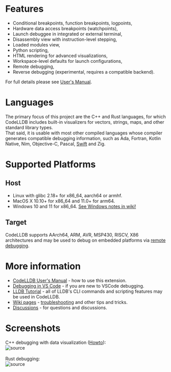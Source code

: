 # Features
- Conditional breakpoints, function breakpoints, logpoints,
- Hardware data access breakpoints (watchpoints),
- Launch debuggee in integrated or external terminal,
- Disassembly view with instruction-level stepping,
- Loaded modules view,
- Python scripting,
- HTML rendering for advanced visualizations,
- Workspace-level defaults for launch configurations,
- Remote debugging,
- Reverse debugging (experimental, requires a compatible backend).

For full details please see [User's Manual](https://github.com/vadimcn/codelldb/blob/v1.10.1-dev.2312052337/MANUAL.md).<br>

# Languages
The primary focus of this project are the C++ and Rust languages, for which CodeLLDB includes built-in visualizers for
vectors, strings, maps, and other standard library types.<br>
That said, it is usable with most other compiled languages whose compiler generates compatible debugging information,
such as Ada, Fortran, Kotlin Native, Nim, Objective-C, Pascal, [Swift](https://github.com/vadimcn/codelldb/wiki/Swift)
and Zig.

# Supported Platforms

## Host
- Linux with glibc 2.18+ for x86_64, aarch64 or armhf.
- MacOS X 10.10+ for x86_64 and 11.0+ for arm64.
- Windows 10 and 11 for x86_64. [See Windows notes in wiki!](https://github.com/vadimcn/codelldb/wiki/Windows)

## Target
CodeLLDB supports AArch64, ARM, AVR, MSP430, RISCV, X86 architectures and may be used to debug on embedded platforms
via [remote debugging](https://github.com/vadimcn/codelldb/blob/v1.10.1-dev.2312052337/MANUAL.md#remote-debugging).

# More information
- [CodeLLDB User's Manual](https://github.com/vadimcn/codelldb/blob/v1.10.1-dev.2312052337/MANUAL.md) - how to use this extension.
- [Debugging in VS Code](https://code.visualstudio.com/docs/editor/debugging) - if you are new to VSCode debugging.
- [LLDB Tutorial](https://lldb.llvm.org/use/tutorial.html) - all of LLDB's CLI commands and scripting features may be used in CodeLLDB.
- [Wiki pages](https://github.com/vadimcn/codelldb/wiki) - [troubleshooting](https://github.com/vadimcn/codelldb/wiki/Troubleshooting) and other tips and tricks.
- [Discussions](https://github.com/vadimcn/codelldb/discussions) - for questions and discussions.

# Screenshots

C++ debugging with data visualization ([Howto](https://github.com/vadimcn/codelldb/wiki/Data-visualization)):<br>
![source](https://github.com/vadimcn/codelldb/raw/v1.10.1-dev.2312052337/images/plotting.png)
<br>
<br>
Rust debugging:<br>
![source](https://github.com/vadimcn/codelldb/raw/v1.10.1-dev.2312052337/images/source.png)


